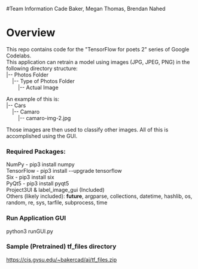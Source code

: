 #Team Information
Cade Baker, Megan Thomas, Brendan Nahed

# Overview
This repo contains code for the "TensorFlow for poets 2" series of Google Codelabs.<br/>
This application can retrain a model using images (JPG, JPEG, PNG) in the following directory structure:<br/>
|-- Photos Folder<br/>
&nbsp;&nbsp;&nbsp;&nbsp;|-- Type of Photos Folder<br/>
&nbsp;&nbsp;&nbsp;&nbsp;&nbsp;&nbsp;&nbsp;&nbsp;|-- Actual Image<br/>

An example of this is:<br/>
|-- Cars<br/>
&nbsp;&nbsp;&nbsp;&nbsp;|-- Camaro<br/>
&nbsp;&nbsp;&nbsp;&nbsp;&nbsp;&nbsp;&nbsp;&nbsp;|-- camaro-img-2.jpg<br/>

Those images are then used to classify other images. All of this is accomplished using the GUI.<br/>

### Required Packages:
NumPy - pip3 install numpy<br/>
TensorFlow - pip3 install --upgrade tensorflow<br/>
Six - pip3 install six<br/>
PyQt5 - pip3 install pyqt5<br/>
Project3UI & label_image_gui (Included)<br/>
Others (likely included): __future__, argparse, collections, datetime, hashlib, os, random, re, sys, tarfile, subprocess, time


### Run Application GUI
python3 runGUI.py

### Sample (Pretrained) tf_files directory
https://cis.gvsu.edu/~bakercad/ai/tf_files.zip
